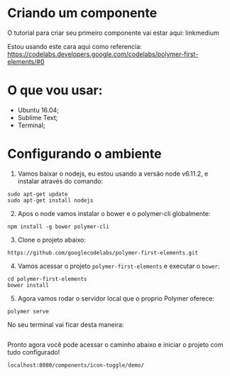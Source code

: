 # Criando um componente
O tutorial para criar seu primeiro componente vai estar aqui: linkmedium

Estou usando este cara aqui como referencia: https://codelabs.developers.google.com/codelabs/polymer-first-elements/#0

# O que vou usar:

- Ubuntu 16.04;
- Sublime Text;
- Terminal;


# Configurando o ambiente

1. Vamos baixar o nodejs, eu estou usando a versão node v6.11.2, e instalar através do comando:
``` 
sudo apt-get update
sudo apt-get install nodejs
```
2. Apos o node vamos instalar o bower e o polymer-cli globalmente:
```
npm install -g bower polymer-cli
```
3. Clone o projeto abaixo:
```
https://github.com/googlecodelabs/polymer-first-elements.git
```
4. Vamos acessar o projeto ```polymer-first-elements``` e executar o ```bower```:
```
cd polymer-first-elements
bower install
```
5. Agora vamos rodar o servidor local que o proprio Polymer oferece:
```
polymer serve
```

No seu terminal vai ficar desta maneira:

<img> 

Pronto agora você pode acessar o caminho abaixo e iniciar o projeto com tudo configurado!
```
localhost:8080/components/icon-toggle/demo/
```